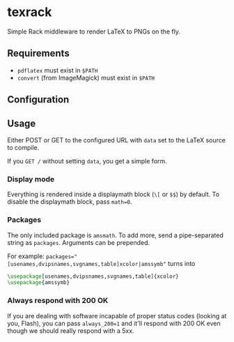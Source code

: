 # texrack

Simple Rack middleware to render LaTeX to PNGs on the fly.

## Requirements

* `pdflatex` must exist in `$PATH`
* `convert` (from ImageMagick) must exist in `$PATH`

## Configuration

## Usage

Either POST or GET to the configured URL with `data` set to the LaTeX source to
compile.

If you `GET /` without setting `data`, you get a simple form.

### Display mode
Everything is rendered inside a displaymath block (`\[` or `$$`) by default.
To disable the displaymath block, pass `math=0`.

### Packages
The only included package is `amsmath`.
To add more, send a pipe-separated string as `packages`.
Arguments can be prepended.

For example: `packages="[usenames,dvipsnames,svgnames,table]xcolor|amssymb"`
turns into
```latex
\usepackage[usenames,dvipsnames,svgnames,table]{xcolor}
\usepackage{amssymb}
```

### Always respond with 200 OK
If you are dealing with software incapable of proper status codes (looking at
you, Flash), you can pass `always_200=1` and it'll respond with 200 OK even
though we should really respond with a 5xx.
